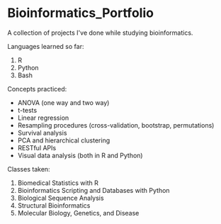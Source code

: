 # Bioinformatics_Portfolio
A collection of projects I've done while studying bioinformatics.

Languages learned so far:
1. R
2. Python
3. Bash

Concepts practiced:
- ANOVA (one way and two way)
- t-tests
- Linear regression
- Resampling procedures (cross-validation, bootstrap, permutations)
- Survival analysis
- PCA and hierarchical clustering
- RESTful APIs
- Visual data analysis (both in R and Python)

Classes taken:
1. Biomedical Statistics with R
2. Bioinformatics Scripting and Databases with Python
3. Biological Sequence Analysis
4. Structural Bioinformatics
5. Molecular Biology, Genetics, and Disease
